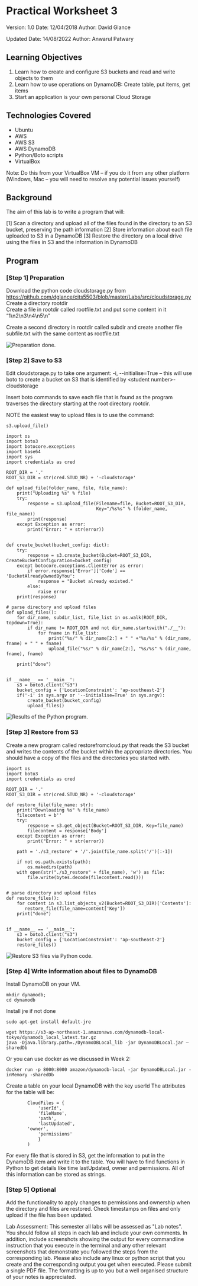 # Practical Worksheet 3

Version: 1.0 Date: 12/04/2018 Author: David Glance

Updated Date: 14/08/2022 Author: Anwarul Patwary

## Learning Objectives

1.	Learn how to create and configure S3 buckets and read and write objects to them
2.	Learn how to use operations on DynamoDB: Create table, put items, get items
3.	Start an application is your own personal Cloud Storage

## Technologies Covered

* Ubuntu
* AWS
* AWS S3
* AWS DynamoDB
* Python/Boto scripts
* VirtualBox

Note: Do this from your VirtualBox VM – if you do it from any other platform (Windows, Mac – you will need to resolve any potential issues yourself)

## Background

The aim of this lab is to write a program that will:

[1] Scan a directory and upload all of the files found in the directory to an S3 bucket, preserving the path information
[2] Store information about each file uploaded to S3 in a DynamoDB
[3] Restore the directory on a local drive using the files in S3 and the information in DynamoDB

## Program

### [Step 1] Preparation

Download the python code cloudstorage.py from https://github.com/dglance/cits5503/blob/master/Labs/src/cloudstorage.py \
Create a directory rootdir \
Create a file in rootdir called rootfile.txt and put some content in it “1\n2\n3\n4\n5\n”

Create a second directory in rootdir called subdir and create another file subfile.txt with the same content as rootfile.txt

![Preparation done.](images/lab03_prepare_directories.png)

### [Step 2] Save to S3

Edit cloudstorage.py to take one argument: -i, --initialise=True – this will use boto to create a bucket on S3 that is identified by \<student number>-cloudstorage

Insert boto commands to save each file that is found as the program traverses the directory starting at the root directory rootdir.

NOTE the easiest way to upload files is to use the command:

```
s3.upload_file()
```

```
import os
import boto3
import botocore.exceptions
import base64
import sys
import credentials as cred

ROOT_DIR = '.'
ROOT_S3_DIR = str(cred.STUD_NR) + '-cloudstorage'

def upload_file(folder_name, file, file_name):
    print("Uploading %s" % file)
    try:
        response = s3.upload_file(Filename=file, Bucket=ROOT_S3_DIR, 
                                  Key="/%s%s" % (folder_name, file_name))
        print(response)
    except Exception as error:
        print("Error: " + str(error))


def create_bucket(bucket_config: dict):
    try:
        response = s3.create_bucket(Bucket=ROOT_S3_DIR, CreateBucketConfiguration=bucket_config)
    except botocore.exceptions.ClientError as error:
        if error.response['Error']['Code'] == 'BucketAlreadyOwnedByYou':
            response = "Bucket already existed."
        else:
            raise error
    print(response)

# parse directory and upload files
def upload_files():
    for dir_name, subdir_list, file_list in os.walk(ROOT_DIR, topdown=True):
        if dir_name != ROOT_DIR and not dir_name.startswith("./__"):
            for fname in file_list:
                print("%s/" % dir_name[2:] + " " +"%s/%s" % (dir_name, fname) + " " + fname)
                upload_file("%s/" % dir_name[2:], "%s/%s" % (dir_name, fname), fname)

    print("done")


if __name__ == '__main__':
    s3 = boto3.client("s3")
    bucket_config = {'LocationConstraint': 'ap-southeast-2'}
    if('-i' in sys.argv or '--initialise=True' in sys.argv):
        create_bucket(bucket_config)
        upload_files()
```

![Results of the Python program.](images/lab3_s3_save.png)


### [Step 3] Restore from S3

Create a new program called restorefromcloud.py that reads the S3 bucket and writes the contents of the bucket within the appropriate directories. You should have a copy of the files and the directories you started with.

```
import os
import boto3
import credentials as cred

ROOT_DIR = '.'
ROOT_S3_DIR = str(cred.STUD_NR) + '-cloudstorage'

def restore_file(file_name: str):
    print("Downloading %s" % file_name)
    filecontent = b''
    try:
        response = s3.get_object(Bucket=ROOT_S3_DIR, Key=file_name)
        filecontent = response['Body']
    except Exception as error:
        print("Error: " + str(error))

    path = './s3_restore' + '/'.join(file_name.split('/')[:-1])

    if not os.path.exists(path):
        os.makedirs(path)
    with open(str("./s3_restore" + file_name), 'w') as file:
        file.write(bytes.decode(filecontent.read()))


# parse directory and upload files
def restore_files():
    for content in s3.list_objects_v2(Bucket=ROOT_S3_DIR)['Contents']:
       restore_file(file_name=content['Key'])
    print("done")


if __name__ == '__main__':
    s3 = boto3.client("s3")
    bucket_config = {'LocationConstraint': 'ap-southeast-2'}
    restore_files()
```

![Restore S3 files via Python code.](images/lab03_restore_files.png)

### [Step 4] Write information about files to DynamoDB
Install DynamoDB on your VM.

```
mkdir dynamodb;
cd dynamodb
```

Install jre if not done

```
sudo apt-get install default-jre
```

```
wget https://s3-ap-northeast-1.amazonaws.com/dynamodb-local-tokyo/dynamodb_local_latest.tar.gz
java -Djava.library.path=./DynamoDBLocal_lib -jar DynamoDBLocal.jar –sharedDb
```

Or you can use docker as we discussed in Week 2:
```
docker run -p 8000:8000 amazon/dynamodb-local -jar DynamoDBLocal.jar -inMemory -sharedDb
```

Create a table on your local DynamoDB with the key userId
The attributes for the table will be:

```
        CloudFiles = {
            'userId',
            'fileName',
            'path',
            'lastUpdated',
	    'owner',
            'permissions'
            }
        )
```

For every file that is stored in S3, get the information to put in the DynamoDB item and write it to the table. You will have to find functions in Python to get details like time lastUpdated, owner and permissions. All of this information can be stored as strings.

### [Step 5] Optional
Add the functionality to apply changes to permissions and ownership when the directory and files are restored.
Check timestamps on files and only upload if the file has been updated.

Lab Assessment:
This semester all labs will be assessed as "Lab notes". You should follow all steps in each lab and include your own comments. In addition, include screenshots showing the output for every commandline instruction that you execute in the terminal and any other relevant screenshots that demonstrate you followed the steps from the corresponding lab. Please also include any linux or python script that you create and the corresponding output you get when executed.
Please submit a single PDF file. The formatting is up to you but a well organised structure of your notes is appreciated.


